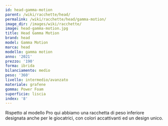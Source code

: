 ```yaml
---
id: head-gamma-motion
parent: /wiki/racchette/head/
permalink: /wiki/racchette/head/gamma-motion/
image_dir: /images/wiki/racchette/
image: head-gamma-motion.jpg
title: Head Gamma Motion
brand: head
model: Gamma Motion
marca: head
modello: gamma motion
anno: '2021'
prezzo: '190'
forma: ibrida
bilanciamento: medio
peso: '360'
livello: intermedio/avanzato
materiale: grafene
gomma: Power Foam
superficie: liscia
index: '8'
---
```

Rispetto al modello Pro qui abbiamo una racchetta di peso inferiore designata anche per le giocatrici, con colori accattivanti ed un design unico.